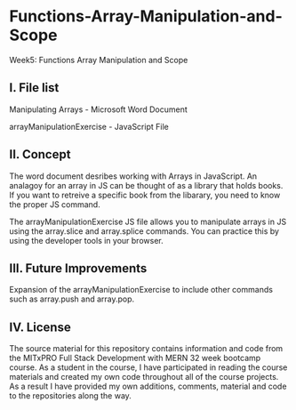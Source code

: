 # Functions-Array-Manipulation-and-Scope
Week5: Functions Array Manipulation and Scope

I. File list
------------
Manipulating Arrays - Microsoft Word Document

arrayManipulationExercise - JavaScript File


II. Concept
----------
The word document desribes working with Arrays in JavaScript. An analagoy for an array in JS can be thought of as a library that holds books.  If you want to retreive a specific book from the libarary, you need to know the proper JS command.

The arrayManipulationExercise JS file allows you to manipulate arrays in JS using the array.slice and array.splice commands.  You can practice this by using the developer tools in your browser.


III. Future Improvements
----------
Expansion of the arrayManipulationExercise to include other commands such as array.push and array.pop.

IV.  License
----------
The source material for this repository contains information and code from the MITxPRO Full Stack Development with MERN 32 week bootcamp course.
As a student in the course, I have participated in reading the course materials and created my own code throughout all of the course projects. As a result I have provided my own additions, comments, material and code to the repositories along the way.
